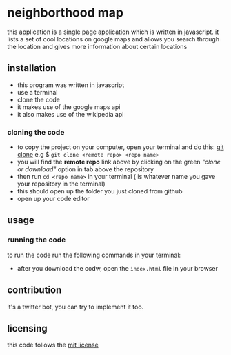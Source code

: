 # neighborthood map
this application is a single page application which is written in javascript. it lists a set of cool locations on google maps and allows you search through the location and gives more information about certain locations

## installation
* this program was written in javascript
* use a terminal
* clone the code
* it makes use of the google maps api
* it also makes use of the wikipedia api


### cloning the code
* to copy the project on your computer, open your terminal and do this: [git clone](https://github.com/afope/neighborhood-map.git) e.g $ `git clone <remote repo> <repo name>`
* you will find the **remote repo** link above by clicking on the green *"clone or download"* option in tab above the repository
* then run `cd <repo name>` in your terminal (*<repo name>* is whatever name you gave your repository in the terminal)
* this should open up the folder you just cloned from github
* open up your code editor


## usage
### running the code

to run the code run the following commands in your terminal:
* after you download the codw, open the `index.html` file in your browser

## contribution
it's a twitter bot, you can try to implement it too.

## licensing
this code follows the [mit license](https://github.com/angular/angular.js/blob/master/LICENSE)
